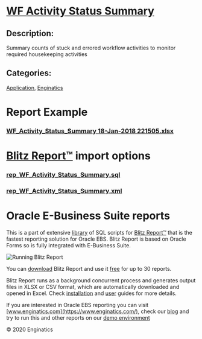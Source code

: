 # [WF Activity Status Summary](https://www.enginatics.com/reports/wf-activity-status-summary)
## Description: 
Summary counts of stuck and errored workflow activities to monitor required housekeeping activities
## Categories: 
[Application](https://www.enginatics.com/library/?pg=1&category[]=Application), [Enginatics](https://www.enginatics.com/library/?pg=1&category[]=Enginatics)
# Report Example
### [WF_Activity_Status_Summary 18-Jan-2018 221505.xlsx](https://www.enginatics.com/example/wf-activity-status-summary)
# [Blitz Report™](https://www.enginatics.com/blitz-report) import options
### [rep_WF_Activity_Status_Summary.sql](https://www.enginatics.com/export/wf-activity-status-summary)
### [rep_WF_Activity_Status_Summary.xml](https://www.enginatics.com/xml/wf-activity-status-summary)
# Oracle E-Business Suite reports

This is a part of extensive [library](https://www.enginatics.com/library/) of SQL scripts for [Blitz Report™](https://www.enginatics.com/blitz-report/) that is the fastest reporting solution for Oracle EBS. Blitz Report is based on Oracle Forms so is fully integrated with E-Business Suite. 

![Running Blitz Report](https://www.enginatics.com/wp-content/uploads/2018/01/Running-blitz-report.png) 

You can [download](https://www.enginatics.com/download/) Blitz Report and use it [free](https://www.enginatics.com/pricing/) for up to 30 reports. 

Blitz Report runs as a background concurrent process and generates output files in XLSX or CSV format, which are automatically downloaded and opened in Excel. Check [installation](https://www.enginatics.com/installation-guide/) and [user](https://www.enginatics.com/user-guide/) guides for more details.

If you are interested in Oracle EBS reporting you can visit [www.enginatics.com](https://www.enginatics.com/), check our [blog](https://www.enginatics.com/blog) and try to run this and other reports on our [demo environment](http://demo.enginatics.com/)

© 2020 Enginatics